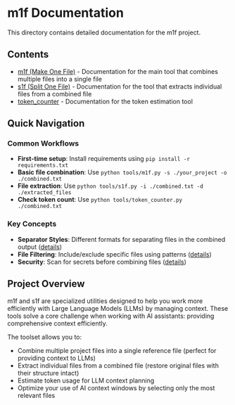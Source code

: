 # m1f Documentation

This directory contains detailed documentation for the m1f project.

## Contents

- [m1f (Make One File)](./m1f.md) - Documentation for the main tool that combines multiple files into a single file
- [s1f (Split One File)](./s1f.md) - Documentation for the tool that extracts individual files from a combined file
- [token_counter](./token_counter.md) - Documentation for the token estimation tool

## Quick Navigation

### Common Workflows

- **First-time setup**: Install requirements using `pip install -r requirements.txt`
- **Basic file combination**: Use `python tools/m1f.py -s ./your_project -o ./combined.txt`
- **File extraction**: Use `python tools/s1f.py -i ./combined.txt -d ./extracted_files`
- **Check token count**: Use `python tools/token_counter.py ./combined.txt`

### Key Concepts

- **Separator Styles**: Different formats for separating files in the combined output ([details](./m1f.md#separator-styles))
- **File Filtering**: Include/exclude specific files using patterns ([details](./m1f.md#command-line-options))
- **Security**: Scan for secrets before combining files ([details](./m1f.md#security-check))

## Project Overview

m1f and s1f are specialized utilities designed to help you work more efficiently with Large Language Models (LLMs) by managing context. These tools solve a core challenge when working with AI assistants: providing comprehensive context efficiently.

The toolset allows you to:
- Combine multiple project files into a single reference file (perfect for providing context to LLMs)
- Extract individual files from a combined file (restore original files with their structure intact)
- Estimate token usage for LLM context planning
- Optimize your use of AI context windows by selecting only the most relevant files 